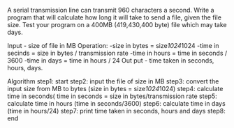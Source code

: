 A serial transmission line can transmit 960 characters a second. Write a program that will calculate how long
it will take to send a file, given the file size. Test your program on a 400MB (419,430,400 byte) file which may
take days.

Input - size of file in MB
Operation:
  -size in bytes = size*1024*1024
  -time in secinds = size in bytes / transmission rate
  -time in hours = time in seconds / 3600
  -time in days = time in hours / 24
Out put - time taken in seconds, hours, days.

Algorithm
step1: start
step2: input the file of size in MB
step3: convert the input size from MB to bytes (size in bytes = size*1024*1024)
step4: calculate time in seconds( time in seconds = size in bytes/transmission rate
step5: calculate time in hours (time in seconds/3600)
step6: calculate time in days (time in hours/24)
step7: print time taken in seconds, hours and days
step8: end
